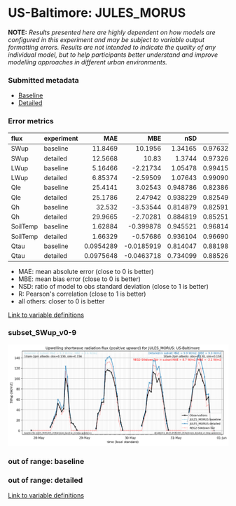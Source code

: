 # US-Baltimore: JULES_MORUS

**NOTE:** *Results presented here are highly dependent on how models are configured in this experiment and may be subject to variable output formatting errors. Results are not intended to indicate the quality of any individual model, but to help participants better understand and improve modelling approaches in different urban environments.*

### Submitted metadata

- [Baseline](JULES_MORUS_US-Baltimore_baseline_attrs.md)
- [Detailed](JULES_MORUS_US-Baltimore_detailed_attrs.md)

### Error metrics

| flux     | experiment   |        MAE |        MBE |      nSD |        R |         5th |      95th |      RMSE |    cRMSE |       AMBE |     1-nSD |        1-R |   nSkewness |   nKurtosis |   Overlap |
|:---------|:-------------|-----------:|-----------:|---------:|---------:|------------:|----------:|----------:|---------:|-----------:|----------:|-----------:|------------:|------------:|----------:|
| SWup     | baseline     | 11.8469    | 10.1956    | 1.34165  | 0.976321 |  0.280114   | 31.3227   | 17.5117   | 0.424577 | 10.1956    | 0.341653  | 0.0236793  |   0.593476  |    1.42206  | 0.125879  |
| SWup     | detailed     | 12.5668    | 10.83      | 1.3744   | 0.973267 |  0.229975   | 34.1181   | 18.909    | 0.462233 | 10.83      | 0.3744    | 0.0267334  |   0.67431   |    1.58439  | 0.129342  |
| LWup     | baseline     |  5.16466   | -2.21734   | 1.05478  | 0.994159 |  5.48832    |  6.28735  |  7.19104  | 0.12378  |  2.21734   | 0.0547761 | 0.00584062 |   1.92032   |    0.102562 | 0.0527591 |
| LWup     | detailed     |  6.85374   | -2.59509   | 1.07643  | 0.990909 |  7.58585    |  9.87677  |  9.18421  | 0.159415 |  2.59509   | 0.0764318 | 0.00909075 |   2.66341   |    0.172592 | 0.0658137 |
| Qle      | baseline     | 25.4141    |  3.02543   | 0.948786 | 0.823866 | 14.8677     |  2.42669  | 42.093    | 0.580388 |  3.02543   | 0.0512142 | 0.176134   |   0.0593818 |    0.313198 | 0.216001  |
| Qle      | detailed     | 25.1786    |  2.47942   | 0.938229 | 0.825491 | 14.7944     |  5.77673  | 41.7089   | 0.575564 |  2.47942   | 0.061771  | 0.174509   |   0.0606644 |    0.314595 | 0.215016  |
| Qh       | baseline     | 32.532     | -3.53544   | 0.814879 | 0.825918 | 11.9091     | 44.3455   | 50.1304   | 0.563898 |  3.53544   | 0.185121  | 0.174082   |   0.104781  |    0.801386 | 0.166829  |
| Qh       | detailed     | 29.9665    | -2.70281   | 0.884819 | 0.852516 |  8.16       | 27.9016   | 46.5195   | 0.523699 |  2.70281   | 0.115181  | 0.147484   |   0.061239  |    0.437848 | 0.101011  |
| SoilTemp | baseline     |  1.62884   | -0.399878  | 0.945521 | 0.968141 |  0.265099   |  1.98952  |  2.38521  | 0.251425 |  0.399878  | 0.0544828 | 0.0318589  |   1.39513   |    0.126016 | 0.120845  |
| SoilTemp | detailed     |  1.66329   | -0.57686   | 0.936104 | 0.966905 |  0.268599   |  2.30457  |  2.47175  | 0.256989 |  0.57686   | 0.0638998 | 0.0330951  |   1.35635   |    0.134147 | 0.115884  |
| Qtau     | baseline     |  0.0954289 | -0.0185919 | 0.814047 | 0.881988 |  0.0101933  |  0.136976 |  0.145513 | 0.476145 |  0.0185919 | 0.185953  | 0.118012   |   0.0661788 |    0.143029 | 0.143192  |
| Qtau     | detailed     |  0.0975648 | -0.0463718 | 0.734099 | 0.885267 |  0.00325862 |  0.216197 |  0.155311 | 0.489033 |  0.0463718 | 0.265901  | 0.114733   |   0.0631277 |    0.138275 | 0.133487  |

 - MAE: mean absolute error (close to 0 is better)
 - MBE: mean bias error (close to 0 is better)
 - NSD: ratio of model to obs standard deviation (close to 1 is better)
 - R: Pearson's correlation (close to 1 is better)
 - all others: closer to 0 is better

[Link to variable definitions](../modelattrs/variable_definitions.md)

### <a name="subset_swup_v0-9"></a>subset_SWup_v0-9
[![JULES_MORUS_US-Baltimore_subset_SWup_v0-9.png](JULES_MORUS_US-Baltimore_subset_SWup_v0-9.png)](JULES_MORUS_US-Baltimore_subset_SWup_v0-9.png)

### out of range: baseline


### out of range: detailed



[Link to variable definitions](../modelattrs/variable_definitions.md)

